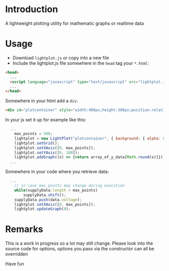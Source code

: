 # Introduction
A lightweight plotting utility for mathematic graphs or realtime data
# Usage
- Download `lightplot.js` or copy into a new file
- Include the lightplot.js file somewhere in the `head` tag your `*.html`:
```html
<head>
  ...
  <script language="javascript" type="text/javascript" src="lightplot.js"></script>
  ...
</head>

```
Somewhere in your html add a `div`:
```html
<div id="plotcontainer" style="width:400px;height:300px;position:relative;"></div>
```

In your js set it up for example like this:
```js
  ...
    max_points = 500;
    lightplot = new LightPlot("plotcontainer", { background: { alpha: 0.0 }, grid: { ticks: { x: 9, y: 5 } }, xaxis: { ticks: 9 }, yaxis: { ticks: 2 } });
    lightplot.setGrid();
    lightplot.setXAxis([0, max_points]);
    lightplot.setYAxis([0, 100]);
    lightplot.addGraph((x) => {return array_of_y_data[Math.round(x)]});
  ...
```
Somewhere in your code where you retrieve data:
```js
  ...
    // in case max_points may change during execution
    while(supplyData.length > max_points)
        supplyData.shift();
    supplyData.push(data.voltage);
    lightplot.setXAxis([0, max_points]);
    lightplot.updateGraph(0);
```
# Remarks
This is a work in progress so a lot may still change.
Please look into the source code for options, options you pass via the constructor can all be overridden

Have fun
